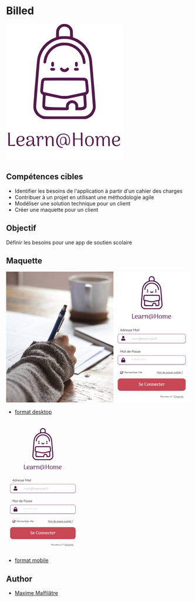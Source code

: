 # Billed
![Logo](https://github.com/maxew33/OC-P10-learnAtHome/blob/master/img/logo.png)

## Compétences cibles

- Identifier les besoins de l'application à partir d'un cahier des charges
- Contribuer à un projet en utilisant une méthodologie agile
- Modéliser une solution technique pour un client
- Créer une maquette pour un client

## Objectif

Définir les besoins pour une app de soutien scolaire

## Maquette

![Logo](https://github.com/maxew33/OC-P10-learnAtHome/blob/master/img/D-LoginPage.png)
- [format desktop](https://www.figma.com/proto/4UjH9NUwv3l50WhJ0v5GWr/Learn%40Home-v1.3?type=design&node-id=1-16&scaling=min-zoom&page-id=0%3A1&starting-point-node-id=1%3A36)

![Logo](https://github.com/maxew33/OC-P10-learnAtHome/blob/master/img/M-LoginPage.png)
- [format mobile](https://www.figma.com/proto/4UjH9NUwv3l50WhJ0v5GWr/Learn%40Home-v1.3?type=design&node-id=1-36&scaling=min-zoom&page-id=0%3A1&starting-point-node-id=1%3A36)

## Author

- [Maxime Malfilâtre](https://www.github.com/maxew33)